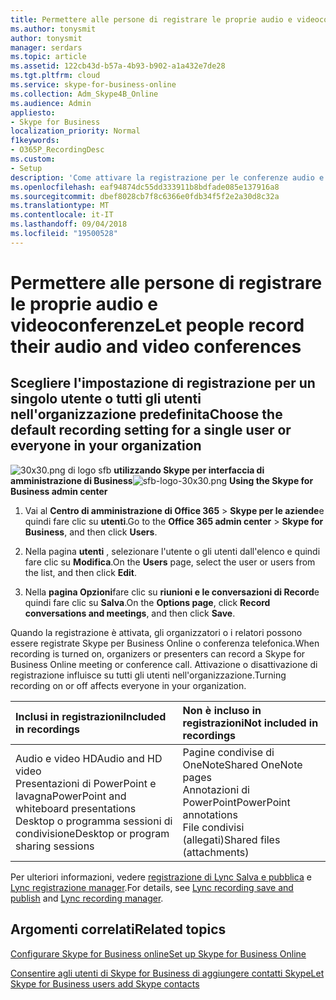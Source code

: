 ```yaml
---
title: Permettere alle persone di registrare le proprie audio e videoconferenze
ms.author: tonysmit
author: tonysmit
manager: serdars
ms.topic: article
ms.assetid: 122cb43d-b57a-4b93-b902-a1a432e7de28
ms.tgt.pltfrm: cloud
ms.service: skype-for-business-online
ms.collection: Adm_Skype4B_Online
ms.audience: Admin
appliesto:
- Skype for Business
localization_priority: Normal
f1keywords:
- O365P_RecordingDesc
ms.custom:
- Setup
description: 'Come attivare la registrazione per le conferenze audio e video e informazioni sugli aspetti è e non è incluso in registrazioni. '
ms.openlocfilehash: eaf94874dc55dd333911b8bdfade085e137916a8
ms.sourcegitcommit: dbef8028cb7f8c6366e0fdb34f5f2e2a30d8c32a
ms.translationtype: MT
ms.contentlocale: it-IT
ms.lasthandoff: 09/04/2018
ms.locfileid: "19500528"
---
```

# <a name="let-people-record-their-audio-and-video-conferences"></a><span data-ttu-id="1c31d-103">Permettere alle persone di registrare le proprie audio e videoconferenze</span><span class="sxs-lookup"><span data-stu-id="1c31d-103">Let people record their audio and video conferences</span></span>

## <a name="choose-the-default-recording-setting-for-a-single-user-or-everyone-in-your-organization"></a><span data-ttu-id="1c31d-104">Scegliere l'impostazione di registrazione per un singolo utente o tutti gli utenti nell'organizzazione predefinita</span><span class="sxs-lookup"><span data-stu-id="1c31d-104">Choose the default recording setting for a single user or everyone in your organization</span></span>

<span data-ttu-id="1c31d-105">![30x30.png di logo sfb](../images/sfb-logo-30x30.png) **utilizzando Skype per interfaccia di amministrazione di Business**</span><span class="sxs-lookup"><span data-stu-id="1c31d-105">![sfb-logo-30x30.png](../images/sfb-logo-30x30.png) **Using the Skype for Business admin center**</span></span>

1. <span data-ttu-id="1c31d-106">Vai al **Centro di amministrazione di Office 365** > **Skype per le aziende**e quindi fare clic su **utenti**.</span><span class="sxs-lookup"><span data-stu-id="1c31d-106">Go to the **Office 365 admin center** > **Skype for Business**, and then click **Users**.</span></span>
    
2. <span data-ttu-id="1c31d-107">Nella pagina **utenti** , selezionare l'utente o gli utenti dall'elenco e quindi fare clic su **Modifica**.</span><span class="sxs-lookup"><span data-stu-id="1c31d-107">On the **Users** page, select the user or users from the list, and then click **Edit**.</span></span>
    
3. <span data-ttu-id="1c31d-108">Nella **pagina Opzioni**fare clic su **riunioni e le conversazioni di Record**e quindi fare clic su **Salva**.</span><span class="sxs-lookup"><span data-stu-id="1c31d-108">On the **Options page**, click **Record conversations and meetings**, and then click **Save**.</span></span>
    
<span data-ttu-id="1c31d-109">Quando la registrazione è attivata, gli organizzatori o i relatori possono essere registrate Skype per Business Online o conferenza telefonica.</span><span class="sxs-lookup"><span data-stu-id="1c31d-109">When recording is turned on, organizers or presenters can record a Skype for Business Online meeting or conference call.</span></span> <span data-ttu-id="1c31d-110">Attivazione o disattivazione di registrazione influisce su tutti gli utenti nell'organizzazione.</span><span class="sxs-lookup"><span data-stu-id="1c31d-110">Turning recording on or off affects everyone in your organization.</span></span>
  
|<span data-ttu-id="1c31d-111">**Inclusi in registrazioni**</span><span class="sxs-lookup"><span data-stu-id="1c31d-111">**Included in recordings**</span></span>|<span data-ttu-id="1c31d-112">**Non è incluso in registrazioni**</span><span class="sxs-lookup"><span data-stu-id="1c31d-112">**Not included in recordings**</span></span>|
|:-----|:-----|
|<span data-ttu-id="1c31d-113">Audio e video HD</span><span class="sxs-lookup"><span data-stu-id="1c31d-113">Audio and HD video</span></span>  <br/> <span data-ttu-id="1c31d-114">Presentazioni di PowerPoint e lavagna</span><span class="sxs-lookup"><span data-stu-id="1c31d-114">PowerPoint and whiteboard presentations</span></span>  <br/> <span data-ttu-id="1c31d-115">Desktop o programma sessioni di condivisione</span><span class="sxs-lookup"><span data-stu-id="1c31d-115">Desktop or program sharing sessions</span></span>  <br/> |<span data-ttu-id="1c31d-116">Pagine condivise di OneNote</span><span class="sxs-lookup"><span data-stu-id="1c31d-116">Shared OneNote pages</span></span>  <br/> <span data-ttu-id="1c31d-117">Annotazioni di PowerPoint</span><span class="sxs-lookup"><span data-stu-id="1c31d-117">PowerPoint annotations</span></span>  <br/> <span data-ttu-id="1c31d-118">File condivisi (allegati)</span><span class="sxs-lookup"><span data-stu-id="1c31d-118">Shared files (attachments)</span></span>  <br/> |
   
<span data-ttu-id="1c31d-119">Per ulteriori informazioni, vedere [registrazione di Lync Salva e pubblica](https://support.office.com/en-US/Article/83cf1507-0f05-40f5-a520-5a6c133bc33e) e [Lync registrazione manager](https://support.office.com/en-US/Article/fa915c55-ff55-45c0-b372-1ef5596da10b).</span><span class="sxs-lookup"><span data-stu-id="1c31d-119">For details, see [Lync recording save and publish](https://support.office.com/en-US/Article/83cf1507-0f05-40f5-a520-5a6c133bc33e) and [Lync recording manager](https://support.office.com/en-US/Article/fa915c55-ff55-45c0-b372-1ef5596da10b).</span></span> 
  
## <a name="related-topics"></a><span data-ttu-id="1c31d-120">Argomenti correlati</span><span class="sxs-lookup"><span data-stu-id="1c31d-120">Related topics</span></span>
[<span data-ttu-id="1c31d-121">Configurare Skype for Business online</span><span class="sxs-lookup"><span data-stu-id="1c31d-121">Set up Skype for Business Online</span></span>](set-up-skype-for-business-online.md)

[<span data-ttu-id="1c31d-122">Consentire agli utenti di Skype for Business di aggiungere contatti Skype</span><span class="sxs-lookup"><span data-stu-id="1c31d-122">Let Skype for Business users add Skype contacts</span></span>](let-skype-for-business-users-add-skype-contacts.md)

  
 